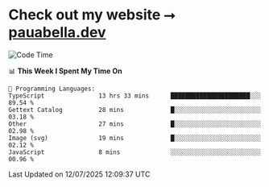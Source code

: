 # Check out my website ⭢ [pauabella.dev](https://pauabella.dev)

<!--START_SECTION:waka-->
![Code Time](http://img.shields.io/badge/Code%20Time-4%2C587%20hrs%2023%20mins-blue)

📊 **This Week I Spent My Time On** 

```text
💬 Programming Languages: 
TypeScript               13 hrs 33 mins      ██████████████████████░░░   89.54 % 
Gettext Catalog          28 mins             █░░░░░░░░░░░░░░░░░░░░░░░░   03.18 % 
Other                    27 mins             █░░░░░░░░░░░░░░░░░░░░░░░░   02.98 % 
Image (svg)              19 mins             █░░░░░░░░░░░░░░░░░░░░░░░░   02.12 % 
JavaScript               8 mins              ░░░░░░░░░░░░░░░░░░░░░░░░░   00.96 % 
```


 Last Updated on 12/07/2025 12:09:37 UTC
<!--END_SECTION:waka-->
